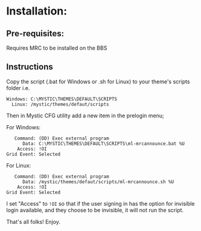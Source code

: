 # Installation:

## Pre-requisites:
Requires MRC to be installed on the BBS

## Instructions
Copy the script (.bat for Windows or .sh for Linux) to your theme's scripts folder i.e.

```
Windows: C:\MYSTIC\THEMES\DEFAULT\SCRIPTS 
  Linux: /mystic/themes/defaut/scripts
```

Then in Mystic CFG utility add a new item in the prelogin menu;

For Windows:
```
   Command: (DD) Exec external program
      Data: C:\MYSTIC\THEMES\DEFAULT\SCRIPTS\ml-mrcannounce.bat %U
    Access: !OI
Grid Event: Selected
```

For Linux:
```
   Command: (DD) Exec external program
      Data: /mystic/themes/defaut/scripts/ml-mrcannounce.sh %U
    Access: !OI
Grid Event: Selected
```

I set "Access" to `!OI` so that if the user signing in has the option for invisible
login available, and they choose to be invisible, it will not run the script.

That's all folks! Enjoy.
